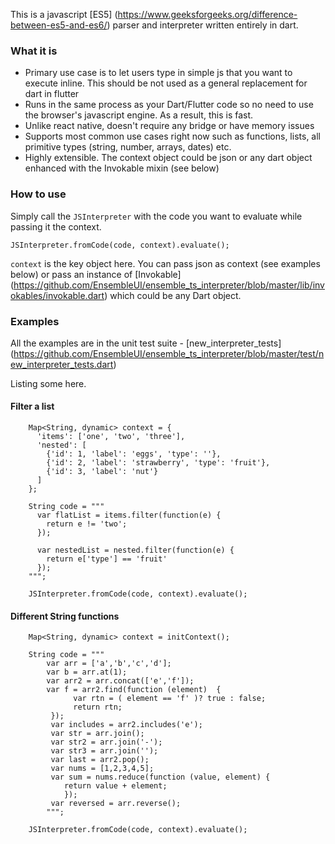 
This is a javascript [ES5] (https://www.geeksforgeeks.org/difference-between-es5-and-es6/) parser and interpreter written entirely in dart. 

### What it is
- Primary use case is to let users type in simple js that you want to execute inline. This should be not used as a general replacement for dart in flutter
- Runs in the same process as your Dart/Flutter code so no need to use the browser's javascript engine. As a result, this is fast. 
- Unlike react native, doesn't require any bridge or have memory issues
- Supports most common use cases right now such as functions, lists, all primitive types (string, number, arrays, dates) etc. 
- Highly extensible. The context object could be json or any dart object enhanced with the Invokable mixin (see below)

### How to use
Simply call the ```JSInterpreter``` with the code you want to evaluate while passing it the context. 

```JSInterpreter.fromCode(code, context).evaluate();```

```context``` is the key object here. You can pass json as context (see examples below) or pass an instance of [Invokable] (https://github.com/EnsembleUI/ensemble_ts_interpreter/blob/master/lib/invokables/invokable.dart) which could be any Dart object. 

### Examples
All the examples are in the unit test suite - [new_interpreter_tests] (https://github.com/EnsembleUI/ensemble_ts_interpreter/blob/master/test/new_interpreter_tests.dart)

Listing some here. 

#### Filter a list

```
    Map<String, dynamic> context = {
      'items': ['one', 'two', 'three'],
      'nested': [
        {'id': 1, 'label': 'eggs', 'type': ''},
        {'id': 2, 'label': 'strawberry', 'type': 'fruit'},
        {'id': 3, 'label': 'nut'}
      ]
    };

    String code = """
      var flatList = items.filter(function(e) {
        return e != 'two';
      });
      
      var nestedList = nested.filter(function(e) {
        return e['type'] == 'fruit'
      });
    """;
    
    JSInterpreter.fromCode(code, context).evaluate();
```
#### Different String functions

```
    Map<String, dynamic> context = initContext();

    String code = """
        var arr = ['a','b','c','d'];
        var b = arr.at(1);
        var arr2 = arr.concat(['e','f']);
        var f = arr2.find(function (element)  { 
              var rtn = ( element == 'f' )? true : false;
              return rtn;
         });
         var includes = arr2.includes('e');
         var str = arr.join();
         var str2 = arr.join('-');
         var str3 = arr.join('');
         var last = arr2.pop(); 
         var nums = [1,2,3,4,5];
         var sum = nums.reduce(function (value, element) {
            return value + element;
            });
         var reversed = arr.reverse();
        """;

    JSInterpreter.fromCode(code, context).evaluate();
```




